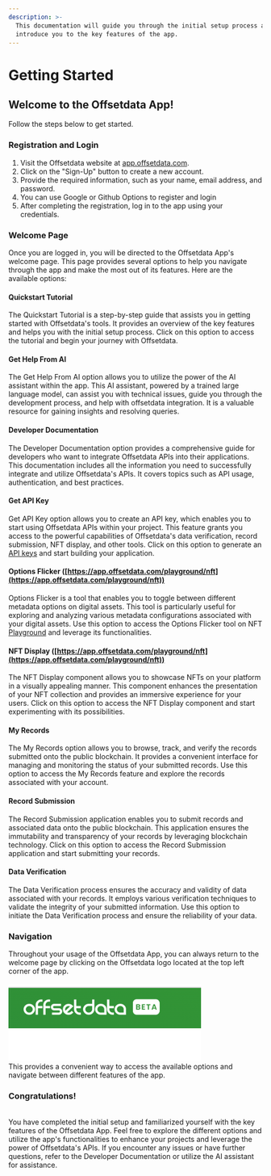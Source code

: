```yaml
---
description: >-
  This documentation will guide you through the initial setup process and
  introduce you to the key features of the app.
---
```


# Getting Started

## Welcome to the Offsetdata App!

&#x20; Follow the steps below to get started.

### Registration and Login

1. Visit the Offsetdata website at [app.offsetdata.com](https://app.offsetdata.com/).
2. Click on the "Sign-Up" button to create a new account.
3. Provide the required information, such as your name, email address, and password.
4. You can use Google or Github Options to register and login
5. After completing the registration, log in to the app using your credentials.

### Welcome Page

Once you are logged in, you will be directed to the Offsetdata App's welcome page. This page provides several options to help you navigate through the app and make the most out of its features. Here are the available options:

#### Quickstart Tutorial

The Quickstart Tutorial is a step-by-step guide that assists you in getting started with Offsetdata's tools. It provides an overview of the key features and helps you with the initial setup process. Click on this option to access the tutorial and begin your journey with Offsetdata.

#### Get Help From AI

The Get Help From AI option allows you to utilize the power of the AI assistant within the app. This AI assistant, powered by a trained large language model, can assist you with technical issues, guide you through the development process, and help with offsetdata integration. It is a valuable resource for gaining insights and resolving queries.

#### Developer Documentation

The Developer Documentation option provides a comprehensive guide for developers who want to integrate Offsetdata APIs into their applications. This documentation includes all the information you need to successfully integrate and utilize Offsetdata's APIs. It covers topics such as API usage, authentication, and best practices.

#### Get API Key

Get API Key option allows you to create an API key, which enables you to start using Offsetdata APIs within your project. This feature grants you access to the powerful capabilities of Offsetdata's data verification, record submission, NFT display, and other tools. Click on this option to generate an [API keys](api-keys.md) and start building your application.

#### Options Flicker ([https://app.offsetdata.com/playground/nft](https://app.offsetdata.com/playground/nft))

Options Flicker is a tool that enables you to toggle between different metadata options on digital assets. This tool is particularly useful for exploring and analyzing various metadata configurations associated with your digital assets. Use this option to access the Options Flicker tool on NFT [Playground](playground.md) and leverage its functionalities.

#### NFT Display ([https://app.offsetdata.com/playground/nft](https://app.offsetdata.com/playground/nft))

The NFT Display component allows you to showcase NFTs on your platform in a visually appealing manner. This component enhances the presentation of your NFT collection and provides an immersive experience for your users. Click on this option to access the NFT Display component and start experimenting with its possibilities.

#### My Records

The My Records option allows you to browse, track, and verify the records submitted onto the public blockchain. It provides a convenient interface for managing and monitoring the status of your submitted records. Use this option to access the My Records feature and explore the records associated with your account.

#### Record Submission

The Record Submission application enables you to submit records and associated data onto the public blockchain. This application ensures the immutability and transparency of your records by leveraging blockchain technology. Click on this option to access the Record Submission application and start submitting your records.

#### Data Verification

The Data Verification process ensures the accuracy and validity of data associated with your records. It employs various verification techniques to validate the integrity of your submitted information. Use this option to initiate the Data Verification process and ensure the reliability of your data.

### Navigation

Throughout your usage of the Offsetdata App, you can always return to the welcome page by clicking on the Offsetdata logo located at the top left corner of the app. \
\
![](<../.gitbook/assets/image (1) (1).png>)\
This provides a convenient way to access the available options and navigate between different features of the app.



### Congratulations!&#x20;

\
You have completed the initial setup and familiarized yourself with the key features of the Offsetdata App. Feel free to explore the different options and utilize the app's functionalities to enhance your projects and leverage the power of Offsetdata's APIs. If you encounter any issues or have further questions, refer to the Developer Documentation or utilize the AI assistant for assistance.
